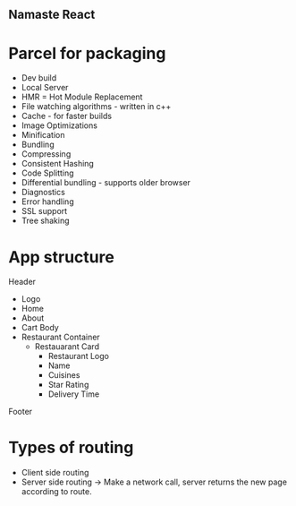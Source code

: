 ## Namaste React

# Parcel for packaging

- Dev build
- Local Server
- HMR = Hot Module Replacement
- File watching algorithms - written in c++
- Cache - for faster builds
- Image Optimizations
- Minification
- Bundling
- Compressing
- Consistent Hashing
- Code Splitting
- Differential bundling - supports older browser
- Diagnostics
- Error handling
- SSL support
- Tree shaking

# App structure

Header

- Logo
- Home
- About
- Cart
  Body
- Restaurant Container
  - Restauarant Card
    - Restaurant Logo
    - Name
    - Cuisines
    - Star Rating
    - Delivery Time

Footer

# Types of routing

- Client side routing
- Server side routing -> Make a network call, server returns the new page according to route.
